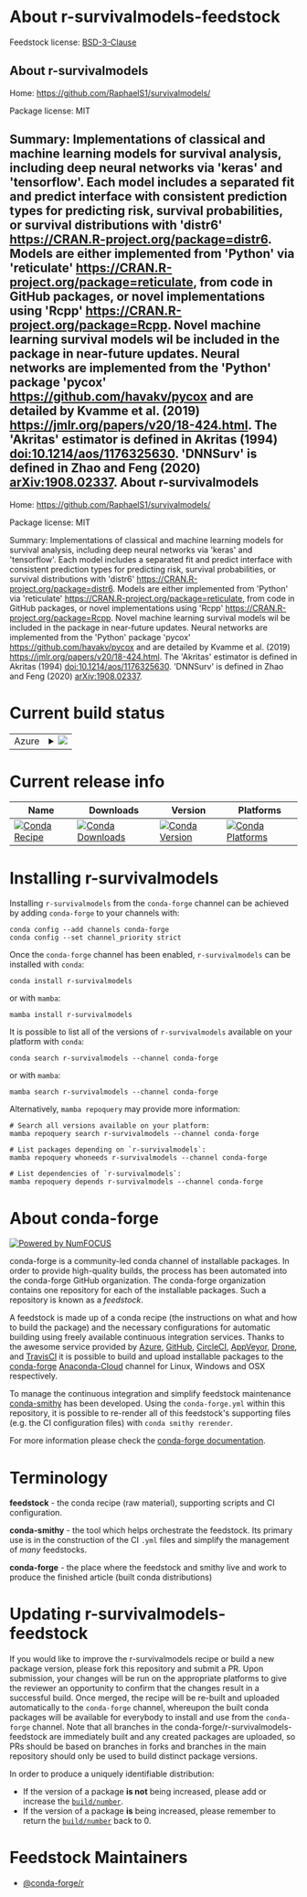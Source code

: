 About r-survivalmodels-feedstock
================================

Feedstock license: [BSD-3-Clause](https://github.com/conda-forge/r-survivalmodels-feedstock/blob/main/LICENSE.txt)

About r-survivalmodels
----------------------

Home: https://github.com/RaphaelS1/survivalmodels/

Package license: MIT

Summary: Implementations of classical and machine learning models for survival analysis, including deep neural networks via 'keras' and 'tensorflow'. Each model includes a separated fit and predict interface with consistent prediction types for predicting risk, survival probabilities, or survival distributions with 'distr6' <https://CRAN.R-project.org/package=distr6>. Models are either implemented from 'Python' via 'reticulate' <https://CRAN.R-project.org/package=reticulate>, from code in GitHub packages, or novel implementations using 'Rcpp' <https://CRAN.R-project.org/package=Rcpp>. Novel machine learning survival models wil be included in the package in near-future updates. Neural networks are implemented from the 'Python' package 'pycox' <https://github.com/havakv/pycox> and are detailed by Kvamme et al. (2019) <https://jmlr.org/papers/v20/18-424.html>. The 'Akritas' estimator is defined in Akritas (1994) <doi:10.1214/aos/1176325630>. 'DNNSurv' is defined in Zhao and Feng (2020) <arXiv:1908.02337>.
About r-survivalmodels
----------------------

Home: https://github.com/RaphaelS1/survivalmodels/

Package license: MIT

Summary: Implementations of classical and machine learning models for survival analysis, including deep neural networks via 'keras' and 'tensorflow'. Each model includes a separated fit and predict interface with consistent prediction types for predicting risk, survival probabilities, or survival distributions with 'distr6' <https://CRAN.R-project.org/package=distr6>. Models are either implemented from 'Python' via 'reticulate' <https://CRAN.R-project.org/package=reticulate>, from code in GitHub packages, or novel implementations using 'Rcpp' <https://CRAN.R-project.org/package=Rcpp>. Novel machine learning survival models wil be included in the package in near-future updates. Neural networks are implemented from the 'Python' package 'pycox' <https://github.com/havakv/pycox> and are detailed by Kvamme et al. (2019) <https://jmlr.org/papers/v20/18-424.html>. The 'Akritas' estimator is defined in Akritas (1994) <doi:10.1214/aos/1176325630>. 'DNNSurv' is defined in Zhao and Feng (2020) <arXiv:1908.02337>.

Current build status
====================


<table>
    
  <tr>
    <td>Azure</td>
    <td>
      <details>
        <summary>
          <a href="https://dev.azure.com/conda-forge/feedstock-builds/_build/latest?definitionId=16014&branchName=main">
            <img src="https://dev.azure.com/conda-forge/feedstock-builds/_apis/build/status/r-survivalmodels-feedstock?branchName=main">
          </a>
        </summary>
        <table>
          <thead><tr><th>Variant</th><th>Status</th></tr></thead>
          <tbody><tr>
              <td>linux_64_r_base4.2</td>
              <td>
                <a href="https://dev.azure.com/conda-forge/feedstock-builds/_build/latest?definitionId=16014&branchName=main">
                  <img src="https://dev.azure.com/conda-forge/feedstock-builds/_apis/build/status/r-survivalmodels-feedstock?branchName=main&jobName=linux&configuration=linux%20linux_64_r_base4.2" alt="variant">
                </a>
              </td>
            </tr><tr>
              <td>linux_64_r_base4.3</td>
              <td>
                <a href="https://dev.azure.com/conda-forge/feedstock-builds/_build/latest?definitionId=16014&branchName=main">
                  <img src="https://dev.azure.com/conda-forge/feedstock-builds/_apis/build/status/r-survivalmodels-feedstock?branchName=main&jobName=linux&configuration=linux%20linux_64_r_base4.3" alt="variant">
                </a>
              </td>
            </tr><tr>
              <td>osx_64_r_base4.2</td>
              <td>
                <a href="https://dev.azure.com/conda-forge/feedstock-builds/_build/latest?definitionId=16014&branchName=main">
                  <img src="https://dev.azure.com/conda-forge/feedstock-builds/_apis/build/status/r-survivalmodels-feedstock?branchName=main&jobName=osx&configuration=osx%20osx_64_r_base4.2" alt="variant">
                </a>
              </td>
            </tr><tr>
              <td>osx_64_r_base4.3</td>
              <td>
                <a href="https://dev.azure.com/conda-forge/feedstock-builds/_build/latest?definitionId=16014&branchName=main">
                  <img src="https://dev.azure.com/conda-forge/feedstock-builds/_apis/build/status/r-survivalmodels-feedstock?branchName=main&jobName=osx&configuration=osx%20osx_64_r_base4.3" alt="variant">
                </a>
              </td>
            </tr><tr>
              <td>win_64</td>
              <td>
                <a href="https://dev.azure.com/conda-forge/feedstock-builds/_build/latest?definitionId=16014&branchName=main">
                  <img src="https://dev.azure.com/conda-forge/feedstock-builds/_apis/build/status/r-survivalmodels-feedstock?branchName=main&jobName=win&configuration=win%20win_64_" alt="variant">
                </a>
              </td>
            </tr>
          </tbody>
        </table>
      </details>
    </td>
  </tr>
</table>

Current release info
====================

| Name | Downloads | Version | Platforms |
| --- | --- | --- | --- |
| [![Conda Recipe](https://img.shields.io/badge/recipe-r--survivalmodels-green.svg)](https://anaconda.org/conda-forge/r-survivalmodels) | [![Conda Downloads](https://img.shields.io/conda/dn/conda-forge/r-survivalmodels.svg)](https://anaconda.org/conda-forge/r-survivalmodels) | [![Conda Version](https://img.shields.io/conda/vn/conda-forge/r-survivalmodels.svg)](https://anaconda.org/conda-forge/r-survivalmodels) | [![Conda Platforms](https://img.shields.io/conda/pn/conda-forge/r-survivalmodels.svg)](https://anaconda.org/conda-forge/r-survivalmodels) |

Installing r-survivalmodels
===========================

Installing `r-survivalmodels` from the `conda-forge` channel can be achieved by adding `conda-forge` to your channels with:

```
conda config --add channels conda-forge
conda config --set channel_priority strict
```

Once the `conda-forge` channel has been enabled, `r-survivalmodels` can be installed with `conda`:

```
conda install r-survivalmodels
```

or with `mamba`:

```
mamba install r-survivalmodels
```

It is possible to list all of the versions of `r-survivalmodels` available on your platform with `conda`:

```
conda search r-survivalmodels --channel conda-forge
```

or with `mamba`:

```
mamba search r-survivalmodels --channel conda-forge
```

Alternatively, `mamba repoquery` may provide more information:

```
# Search all versions available on your platform:
mamba repoquery search r-survivalmodels --channel conda-forge

# List packages depending on `r-survivalmodels`:
mamba repoquery whoneeds r-survivalmodels --channel conda-forge

# List dependencies of `r-survivalmodels`:
mamba repoquery depends r-survivalmodels --channel conda-forge
```


About conda-forge
=================

[![Powered by
NumFOCUS](https://img.shields.io/badge/powered%20by-NumFOCUS-orange.svg?style=flat&colorA=E1523D&colorB=007D8A)](https://numfocus.org)

conda-forge is a community-led conda channel of installable packages.
In order to provide high-quality builds, the process has been automated into the
conda-forge GitHub organization. The conda-forge organization contains one repository
for each of the installable packages. Such a repository is known as a *feedstock*.

A feedstock is made up of a conda recipe (the instructions on what and how to build
the package) and the necessary configurations for automatic building using freely
available continuous integration services. Thanks to the awesome service provided by
[Azure](https://azure.microsoft.com/en-us/services/devops/), [GitHub](https://github.com/),
[CircleCI](https://circleci.com/), [AppVeyor](https://www.appveyor.com/),
[Drone](https://cloud.drone.io/welcome), and [TravisCI](https://travis-ci.com/)
it is possible to build and upload installable packages to the
[conda-forge](https://anaconda.org/conda-forge) [Anaconda-Cloud](https://anaconda.org/)
channel for Linux, Windows and OSX respectively.

To manage the continuous integration and simplify feedstock maintenance
[conda-smithy](https://github.com/conda-forge/conda-smithy) has been developed.
Using the ``conda-forge.yml`` within this repository, it is possible to re-render all of
this feedstock's supporting files (e.g. the CI configuration files) with ``conda smithy rerender``.

For more information please check the [conda-forge documentation](https://conda-forge.org/docs/).

Terminology
===========

**feedstock** - the conda recipe (raw material), supporting scripts and CI configuration.

**conda-smithy** - the tool which helps orchestrate the feedstock.
                   Its primary use is in the construction of the CI ``.yml`` files
                   and simplify the management of *many* feedstocks.

**conda-forge** - the place where the feedstock and smithy live and work to
                  produce the finished article (built conda distributions)


Updating r-survivalmodels-feedstock
===================================

If you would like to improve the r-survivalmodels recipe or build a new
package version, please fork this repository and submit a PR. Upon submission,
your changes will be run on the appropriate platforms to give the reviewer an
opportunity to confirm that the changes result in a successful build. Once
merged, the recipe will be re-built and uploaded automatically to the
`conda-forge` channel, whereupon the built conda packages will be available for
everybody to install and use from the `conda-forge` channel.
Note that all branches in the conda-forge/r-survivalmodels-feedstock are
immediately built and any created packages are uploaded, so PRs should be based
on branches in forks and branches in the main repository should only be used to
build distinct package versions.

In order to produce a uniquely identifiable distribution:
 * If the version of a package **is not** being increased, please add or increase
   the [``build/number``](https://docs.conda.io/projects/conda-build/en/latest/resources/define-metadata.html#build-number-and-string).
 * If the version of a package **is** being increased, please remember to return
   the [``build/number``](https://docs.conda.io/projects/conda-build/en/latest/resources/define-metadata.html#build-number-and-string)
   back to 0.

Feedstock Maintainers
=====================

* [@conda-forge/r](https://github.com/conda-forge/r/)

